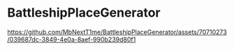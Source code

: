 # BattleshipPlaceGenerator

https://github.com/MbNextT1me/BattleshipPlaceGenerator/assets/70710273/039687dc-3849-4e0a-8aef-990b239d80f1

